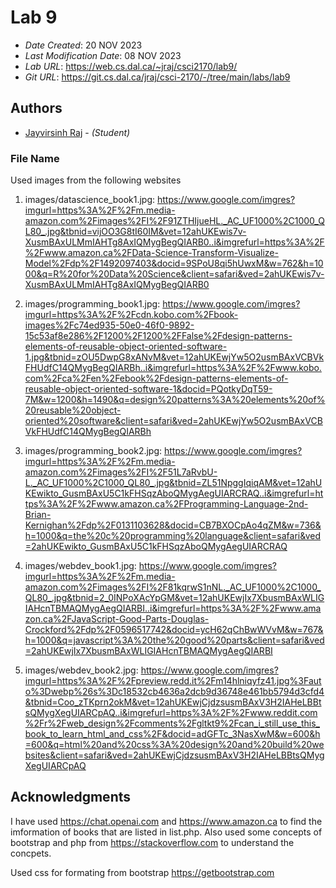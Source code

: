 <!--- The following README.md sample file was adapted from https://gist.github.com/PurpleBooth/109311bb0361f32d87a2#file-readme-template-md by Gabriella Mosquera for academic use ---> 
<!--- You may delete any comments in this sample README.md file. If needing to use as a .txt file then simply delete all comments, edit as needed, and save as a README.txt file --->

# Lab 9

* *Date Created*: 20 NOV 2023
* *Last Modification Date*: 08 NOV 2023
* *Lab URL*: https://web.cs.dal.ca/~jraj/csci2170/lab9/
* *Git URL*: https://git.cs.dal.ca/jraj/csci-2170/-/tree/main/labs/lab9

## Authors
* [Jayvirsinh Raj](jayvir@dal.ca) - *(Student)*

### File Name
 Used images from the following websites  
1. images/datascience_book1.jpg: https://www.google.com/imgres?imgurl=https%3A%2F%2Fm.media-amazon.com%2Fimages%2FI%2F91ZTHIjueHL._AC_UF1000%2C1000_QL80_.jpg&tbnid=vijOO3G8tI60IM&vet=12ahUKEwis7v-XusmBAxULMmIAHTg8AxIQMygBegQIARB0..i&imgrefurl=https%3A%2F%2Fwww.amazon.ca%2FData-Science-Transform-Visualize-Model%2Fdp%2F1492097403&docid=9SPoU8qi5hUwxM&w=762&h=1000&q=R%20for%20Data%20Science&client=safari&ved=2ahUKEwis7v-XusmBAxULMmIAHTg8AxIQMygBegQIARB0

2. images/programming_book1.jpg: https://www.google.com/imgres?imgurl=https%3A%2F%2Fcdn.kobo.com%2Fbook-images%2Fc74ed935-50e0-46f0-9892-15c53af8e286%2F1200%2F1200%2FFalse%2Fdesign-patterns-elements-of-reusable-object-oriented-software-1.jpg&tbnid=zOU5DwpG8xANvM&vet=12ahUKEwjYw5O2usmBAxVCBVkFHUdfC14QMygBegQIARBh..i&imgrefurl=https%3A%2F%2Fwww.kobo.com%2Fca%2Fen%2Febook%2Fdesign-patterns-elements-of-reusable-object-oriented-software-1&docid=PQotkyDqT59-7M&w=1200&h=1490&q=design%20patterns%3A%20elements%20of%20reusable%20object-oriented%20software&client=safari&ved=2ahUKEwjYw5O2usmBAxVCBVkFHUdfC14QMygBegQIARBh

3. images/programming_book2.jpg: https://www.google.com/imgres?imgurl=https%3A%2F%2Fm.media-amazon.com%2Fimages%2FI%2F51L7aRvbU-L._AC_UF1000%2C1000_QL80_.jpg&tbnid=ZL51NpggIqiqAM&vet=12ahUKEwikto_GusmBAxU5C1kFHSqzAboQMygAegUIARCRAQ..i&imgrefurl=https%3A%2F%2Fwww.amazon.ca%2FProgramming-Language-2nd-Brian-Kernighan%2Fdp%2F0131103628&docid=CB7BXOCpAo4qZM&w=736&h=1000&q=the%20c%20programming%20language&client=safari&ved=2ahUKEwikto_GusmBAxU5C1kFHSqzAboQMygAegUIARCRAQ

4. images/webdev_book1.jpg: https://www.google.com/imgres?imgurl=https%3A%2F%2Fm.media-amazon.com%2Fimages%2FI%2F81kqrwS1nNL._AC_UF1000%2C1000_QL80_.jpg&tbnid=2_0INPoXAcYpGM&vet=12ahUKEwjIx7XbusmBAxWLIGIAHcnTBMAQMygAegQIARBI..i&imgrefurl=https%3A%2F%2Fwww.amazon.ca%2FJavaScript-Good-Parts-Douglas-Crockford%2Fdp%2F0596517742&docid=ycH62qChBwWVvM&w=767&h=1000&q=javascript%3A%20the%20good%20parts&client=safari&ved=2ahUKEwjIx7XbusmBAxWLIGIAHcnTBMAQMygAegQIARBI

5. images/webdev_book2.jpg: https://www.google.com/imgres?imgurl=https%3A%2F%2Fpreview.redd.it%2Fm14hlniqyfz41.jpg%3Fauto%3Dwebp%26s%3Dc18532cb4636a2dcb9d36748e461bb5794d3cfd4&tbnid=Coo_zTKprn2okM&vet=12ahUKEwjCjdzsusmBAxV3H2IAHeLBBtsQMygXegUIARCpAQ..i&imgrefurl=https%3A%2F%2Fwww.reddit.com%2Fr%2Fweb_design%2Fcomments%2Fgltkt9%2Fcan_i_still_use_this_book_to_learn_html_and_css%2F&docid=adGFTc_3NasXwM&w=600&h=600&q=html%20and%20css%3A%20design%20and%20build%20websites&client=safari&ved=2ahUKEwjCjdzsusmBAxV3H2IAHeLBBtsQMygXegUIARCpAQ


## Acknowledgments

I have used https://chat.openai.com and https://www.amazon.ca to find the imformation of books that are listed in list.php. 
Also used some concepts of bootstrap and php from https://stackoverflow.com to understand the concpets.

Used css for formating from bootstrap https://getbootstrap.com  
